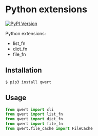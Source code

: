 # Python extensions

[![PyPI Version](http://img.shields.io/pypi/v/qwert.svg)](https://pypi.python.org/pypi/qwert/)

Python extensions:

- list_fn
- dict_fn
- file_fn


## Installation

``` console
$ pip3 install qwert
```


## Usage

``` python
from qwert import cli
from qwert import list_fn
from qwert import dict_fn
from qwert import file_fn
from qwert.file_cache import FileCache
```

